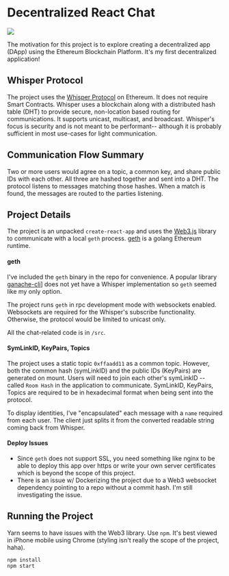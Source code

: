 # Decentralized React Chat

![](https://github.com/rodocite/decentralized-react-chat/blob/master/chatty.gif)

The motivation for this project is to explore creating a decentralized app (DApp) using the Ethereum Blockchain Platform. It's my first decentralized application!

## Whisper Protocol
The project uses the [Whisper Protocol](https://github.com/ethereum/wiki/wiki/Whisper) on Ethereum. It does not require Smart Contracts. Whisper uses a blockchain along with a distributed hash table (DHT) to provide secure, non-location based routing for communications. It supports unicast, multicast, and broadcast. Whisper's focus is security and is not meant to be performant-- although it is probably sufficient in most use-cases for light communication.

## Communication Flow Summary
Two or more users would agree on a topic, a common key, and share public IDs with each other. All three are hashed together and sent into a DHT. The protocol listens to messages matching those hashes. When a match is found, the messages are routed to the parties listening.

## Project Details
The project is an unpacked `create-react-app` and uses the [Web3.js](https://github.com/ethereum/web3.js/) library to communicate with a local `geth` process. [geth](https://github.com/ethereum/go-ethereum/wiki/geth) is a golang Ethereum runtime.

#### geth
I've included the `geth` binary in the repo for convenience. A popular library [ganache-cli](https://github.com/trufflesuite/ganache-cli)] does not yet have a Whisper implementation so `geth` seemed like my only option.

The project runs `geth` in rpc development mode with websockets enabled. Websockets are required for the Whisper's subscribe functionality. Otherwise, the protocol would be limited to unicast only.

All the chat-related code is in `/src`.

#### SymLinkID, KeyPairs, Topics
The project uses a static topic `0xffaadd11` as a common topic. However, both the common hash (symLinkID) and the public IDs (KeyPairs) are generated on mount. Users will need to join each other's symLinkID -- called `Room Hash` in the application to communicate. SymLinkID, KeyPairs, Topics are required to be in hexadecimal format when being sent into the protocol.

To display identities, I've "encapsulated" each message with a `name` required from each user. The client just splits it from the converted readable string coming back from Whisper.

#### Deploy Issues
- Since `geth` does not support SSL, you need something like nginx to be able to deploy this app over https or write your own server certificates which is beyond the scope of this project.
- There is an issue w/ Dockerizing the project due to a Web3 websocket dependency pointing to a repo without a commit hash. I'm still investigating the issue.

## Running the Project
Yarn seems to have issues with the Web3 library. Use `npm`.
It's best viewed in iPhone mobile using Chrome (styling isn't really the scope of the project, haha).

```
npm install
npm start
```